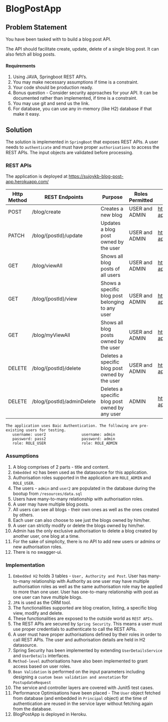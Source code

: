 # BlogPostApp

## Problem Statement
You have been tasked with to build a blog post API.

The API should facilitate create, update, delete of a single blog post. It can also fetch all blog posts.

#### Requirements

1. Using JAVA, Springboot REST API’s.
2. You may make necessary assumptions if time is a constraint.
3. Your code should be production ready.
4. Bonus question - Consider security approaches for your API. It can be documented rather than implemented, if time is a constraint.
5. You may use git and send us the link.
6. For database, you can use any in-memory  (like H2) database if that make it easy.

## Solution
The solution is implemented in  ``SpringBoot`` that exposes REST APIs. A user needs to ``authenticate`` and must have proper ``authorisations`` to access the REST APIs. The input objects are validated before processing.

### REST APIs

The application is deployed at https://sujoykb-blog-post-app.herokuapp.com/

Http Method | REST Endpoints                                   | Purpose                               | Roles Permitted | Heroku Endpoint                                                  | 
-------------  |--------------------------------------------------|---------------------------------------|-----------------|------------------------------------------------------------------|
POST  | /blog/create                                     | Creates a new blog                    | USER and ADMIN  | https://sujoykb-blog-post-app.herokuapp.com/blog/create          |
PATCH| /blog/{postId}/update                            | Updates a blog post owned by the user | USER and ADMIN  | https://sujoykb-blog-post-app.herokuapp.com/blog/{postId}/update |
GET | /blog/viewAll                                     | Shows all blog posts of all users                | USER and ADMIN    | https://sujoykb-blog-post-app.herokuapp.com/blog/viewAll         | 
GET| /blog/{postId}/view                              | Shows a specific blog post belonging to any user | USER and ADMIN                        | https://sujoykb-blog-post-app.herokuapp.com/blog/{postId}/view 
GET| /blog/myViewAll                                  | Shows all blog posts owned by the user           | USER and ADMIN                        | https://sujoykb-blog-post-app.herokuapp.com/blog/myViewAll       | 
DELETE| /blog/{postId}/delete                            | Deletes a specific blog post owned by the user   | USER and ADMIN                        | https://sujoykb-blog-post-app.herokuapp.com/blog/{postId}/delete |
DELETE| /blog/{postId}/adminDelete                       | Deletes a specific blog post owned by any user   | ADMIN                                 | https://sujoykb-blog-post-app.herokuapp.com/blog/adminDelete     |

```
The application uses Baic Authentication. The following are pre-existing users for testing.
   username: user2                username: admin
   password: pass2                password: admin
   role: ROLE_USER                role: ROLE_ADMIN
```

### Assumptions
1. A blog comprises of 2 parts - title and content.
2. ``Embedded H2`` has been used as the datasource for this application.
3. Authorisation roles supported in the application are ``ROLE_ADMIN`` and ``ROLE_USER``.
4. The users - ``admin`` and ``user2`` are populated in the database during the bootup from ``/resources/data.sql``
5. Users have many-to-many relationship with authorisation roles.
6. A user may have multiple blog posts.
7. All users can see all blogs - their own ones as well as the ones created by others.
8. Each user can also choose to see just the blogs owned by him/her.
9. A user can strictly modify or delete the blogs owned by him/her.
10. Admin has the only exclusive authorisation to delete a blog created by another user, one blog at a time.
11. For the sake of simplicity, there is no API to add new users or admins or new authorisation roles.
12. There is no swagger-ui.

### Implementation
1. ``Embedded H2`` holds 3 tables - ``User, Authority and Post``. User has many-to-many relationship with Authority as one user may have multiple authorisation roles as well as the same authorisation role may be applied to more than one user. User has one-to-many relationship with post as one user can have multiple blogs.
2. ``JPA`` is used as the ORM tool.
3. The functionalities supported are blog creation, listing, a specific blog view, modify and delete.
4. These functionalities are exposed to the outside world as ``REST APIs``.
5. The REST APIs are secured by ``Spring Security``. This means a user must use proper credentials to authenticate to call the REST APIs.
6. A user must have proper authorisations defined by their roles in order to call REST APIs. The user and authorisation details are held in H2 datasource.
7. Spring Security has been implemented by extending ``UserDetailsService`` and ``UserDetails`` interfaces.
8. ``Method-level`` authorisations have also been implemented to grant access based on user roles.
9. ``Bean Validation`` is performed on the input parameters including designing a ``cuatom bean validation and annotation`` for ``PostupdateRequest``
10. The service and controller layers are covered with Junit5 test cases.
11. Performance Optimisations have been placed - The ``User`` object fetched from database (and embedded in ``Principal`` object) at the time of authentication are reused in the service layer without fetching again from the database.
12. BlogPostApp is deployed in Heroku.

